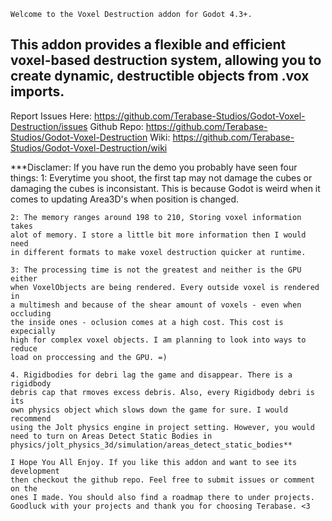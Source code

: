 	Welcome to the Voxel Destruction addon for Godot 4.3+. 
This addon provides a flexible and efficient voxel-based destruction system, 
allowing you to create dynamic, destructible objects from .vox imports.
--------------------------------------------------------------------------------
Report Issues Here: https://github.com/Terabase-Studios/Godot-Voxel-Destruction/issues
Github Repo: https://github.com/Terabase-Studios/Godot-Voxel-Destruction
Wiki: https://github.com/Terabase-Studios/Godot-Voxel-Destruction/wiki

***Disclamer: If you have run the demo you probably have seen four things:
	1: Everytime you shoot, the first tap may not damage the cubes or damaging 
	the cubes is inconsistant. This is because Godot is weird when it comes to 
	updating Area3D's when position is changed.
	
	2: The memory ranges around 198 to 210, Storing voxel information takes
	alot of memory. I store a little bit more information then I would need
	in different formats to make voxel destruction quicker at runtime.
	
	3: The processing time is not the greatest and neither is the GPU either
	when VoxelObjects are being rendered. Every outside voxel is rendered in 
	a multimesh and because of the shear amount of voxels - even when occluding 
	the inside ones - oclusion comes at a high cost. This cost is expecially 
	high for complex voxel objects. I am planning to look into ways to reduce 
	load on proccessing and the GPU. =)
	
	4. Rigidbodies for debri lag the game and disappear. There is a rigidbody
	debris cap that rmoves excess debris. Also, every Rigidbody debri is its
	own physics object which slows down the game for sure. I would recommend
	using the Jolt physics engine in project setting. However, you would 
	need to turn on Areas Detect Static Bodies in 
	physics/jolt_physics_3d/simulation/areas_detect_static_bodies**
	
	I Hope You All Enjoy. If you like this addon and want to see its development
	then checkout the github repo. Feel free to submit issues or comment on the
	ones I made. You should also find a roadmap there to under projects.
	Goodluck with your projects and thank you for choosing Terabase. <3

